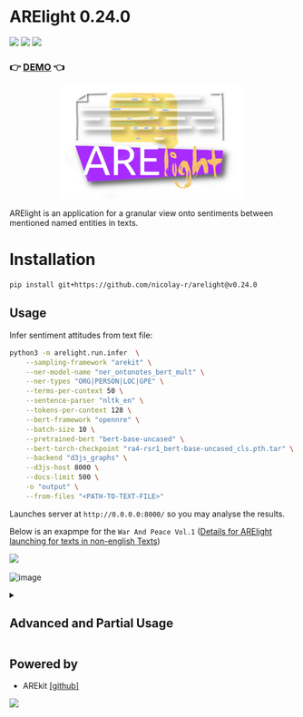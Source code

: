 # ARElight 0.24.0

![](https://img.shields.io/badge/Python-3.9-brightgreen.svg)
![](https://img.shields.io/badge/AREkit-0.24.0-orange.svg)
[![](https://img.shields.io/badge/demo-0.24.0-purple.svg)](https://guardeec.github.io/arelight_demo/template.html)

### :point_right: [DEMO](https://guardeec.github.io/arelight_demo/template.html) :point_left:

<p align="center">
    <img src="logo.png"/>
</p>

ARElight is an application for a granular view onto sentiments between mentioned named entities 
in texts.


# Installation

```bash
pip install git+https://github.com/nicolay-r/arelight@v0.24.0
```

## Usage

Infer sentiment attitudes from text file:
```bash
python3 -m arelight.run.infer  \
    --sampling-framework "arekit" \
    --ner-model-name "ner_ontonotes_bert_mult" \
    --ner-types "ORG|PERSON|LOC|GPE" \
    --terms-per-context 50 \
    --sentence-parser "nltk_en" \
    --tokens-per-context 128 \
    --bert-framework "opennre" \
    --batch-size 10 \
    --pretrained-bert "bert-base-uncased" \
    --bert-torch-checkpoint "ra4-rsr1_bert-base-uncased_cls.pth.tar" \
    --backend "d3js_graphs" \
    --d3js-host 8000 \
    --docs-limit 500 \
    -o "output" \
    --from-files "<PATH-TO-TEXT-FILE>"
```

Launches server at `http://0.0.0.0:8000/` so you may analyse the results. 

Below is an exapmpe for the `War And Peace Vol.1`
([Details for ARElight launching for texts in non-english Texts](https://github.com/nicolay-r/ARElight/wiki/Low%E2%80%90Resource-Domain-Application))

[![](https://img.shields.io/badge/demo-0.24.0-purple.svg)](https://guardeec.github.io/arelight_demo/template.html)

![image](https://github.com/nicolay-r/ARElight/assets/14871187/341f3b51-d639-46b6-83fe-99b542b1751b)

<details>
<summary>

## Advanced and Partial Usage
</summary>

### Operations between Graphs

```bash
python3 -m arelight.run.operations --operation SIMILARITY --graph_a emask.json \
  --graph_b jbezos.json --weights y --name elon_SIMILARITY_bezos \
  --description "Similarity between Elon Mask and Jeph Bezos on X/Twitter"
```
![Operations](https://github.com/nicolay-r/ARElight/assets/14871187/90cdbbc8-4a88-4f5f-92a3-355594fa61f0)

### `D3JS`: Launch Graph Builder and DEMO server

Launch Graph Builder for D3JS and (optional) start DEMO server for collections in `output` dir:

```bash
python3 -m arelight.run.infer --backend "d3js_graphs" -o output --d3js-host 8080 
```

### Other languages :ru:

Checkout [wiki-page for greater details](https://github.com/nicolay-r/ARElight/wiki/Low%E2%80%90Resource-Domain-Application)

</details>

## Powered by

* AREkit [[github]](https://github.com/nicolay-r/AREkit)

<p float="left">
<a href="https://github.com/nicolay-r/AREkit"><img src="https://github.com/nicolay-r/ARElight/assets/14871187/01232f7a-970f-416c-b7a4-1cda48506afe"/></a>
</p>
